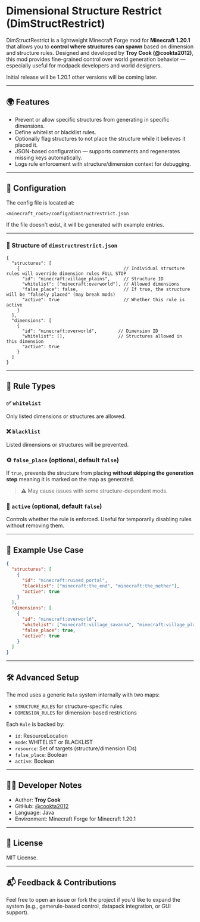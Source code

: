 # Dimensional Structure Restrict (DimStructRestrict)

DimStructRestrict is a lightweight Minecraft Forge mod for **Minecraft 1.20.1** that allows you to **control where structures can spawn** based on dimension and structure rules. Designed and developed by **Troy Cook (@cookta2012)**, this mod provides fine-grained control over world generation behavior — especially useful for modpack developers and world designers.

Initial release will be 1.20.1 other versions will be coming later.

---

## 🌍 Features

- Prevent or allow specific structures from generating in specific dimensions.
- Define whitelist or blacklist rules.
- Optionally flag structures to not place the structure while it believes it placed it.
- JSON-based configuration — supports comments and regenerates missing keys automatically.
- Logs rule enforcement with structure/dimension context for debugging.

---

## 🔧 Configuration

The config file is located at:
```
<minecraft_root>/config/dimstructrestrict.json
```

If the file doesn't exist, it will be generated with example entries.

---

### 📐 Structure of `dimstructrestrict.json`

```jsonc
{
  "structures": [
    {                                       // Individual structure rules will override dimension rules FULL STOP
      "id": "minecraft:village_plains",     // Structure ID
      "whitelist": ["minecraft:overworld"], // Allowed dimensions
      "false_place": false,                 // If true, the structure will be "falsely placed" (may break mods)
      "active": true                        // Whether this rule is active
    }
  ],
  "dimensions": [
    {
      "id": "minecraft:overworld",        // Dimension ID
      "whitelist": [],                    // Structures allowed in this dimension
      "active": true
    }
  ]
}
```

---

## 🧠 Rule Types

### ✅ `whitelist`
Only listed dimensions or structures are allowed.

### ❌ `blacklist`
Listed dimensions or structures will be prevented.

### ⚙️ `false_place` (optional, default `false`)
If `true`, prevents the structure from placing **without skipping the generation step** meaning it is marked on the map as generated.

> ⚠️ May cause issues with some structure-dependent mods.

### 🔄 `active` (optional, default `false`)
Controls whether the rule is enforced. Useful for temporarily disabling rules without removing them.

---

## 🧪 Example Use Case

```json
{
  "structures": [
    {
      "id": "minecraft:ruined_portal",
      "blacklist": ["minecraft:the_end", "minecraft:the_nether"],
      "active": true
    }
  ],
  "dimensions": [
    {
      "id": "minecraft:overworld",
      "whitelist": ["minecraft:village_savanna", "minecraft:village_plains"],
      "false_place": true,
      "active": true
    }
  ]
}
```

---

## 🛠️ Advanced Setup

The mod uses a generic `Rule` system internally with two maps:

- `STRUCTURE_RULES` for structure-specific rules
- `DIMENSION_RULES` for dimension-based restrictions

Each `Rule` is backed by:
- `id`: ResourceLocation
- `mode`: WHITELIST or BLACKLIST
- `resource`: Set of targets (structure/dimension IDs)
- `false_place`: Boolean
- `active`: Boolean

---

## 🧑‍💻 Developer Notes

- Author: **Troy Cook**
- GitHub: [@cookta2012](https://github.com/cookta2012)
- Language: Java
- Environment: Minecraft Forge for Minecraft 1.20.1

---

## 📄 License

MIT License.

---

## 📬 Feedback & Contributions

Feel free to open an issue or fork the project if you'd like to expand the system (e.g., gamerule-based control, datapack integration, or GUI support).
